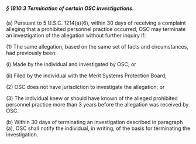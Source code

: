 ##### § 1810.3 Termination of certain OSC investigations. #####

(a) Pursuant to 5 U.S.C. 1214(a)(6), within 30 days of receiving a complaint alleging that a prohibited personnel practice occurred, OSC may terminate an investigation of the allegation without further inquiry if:

(1) The same allegation, based on the same set of facts and circumstances, had previously been:

(i) Made by the individual and investigated by OSC; or

(ii) Filed by the individual with the Merit Systems Protection Board;

(2) OSC does not have jurisdiction to investigate the allegation; or

(3) The individual knew or should have known of the alleged prohibited personnel practice more than 3 years before the allegation was received by OSC.

(b) Within 30 days of terminating an investigation described in paragraph (a), OSC shall notify the individual, in writing, of the basis for terminating the investigation.
